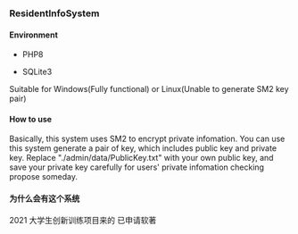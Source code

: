 ### ResidentInfoSystem

#### Environment

* PHP8

* SQLite3

Suitable for Windows(Fully functional) or Linux(Unable to generate SM2 key pair)
#### How to use
Basically, this system uses SM2 to encrypt private infomation.
You can use this system generate a pair of key, which includes public key and private key.
Replace "./admin/data/PublicKey.txt" with your own public key, and save your private key carefully for users' private infomation checking propose someday.
#### 为什么会有这个系统
2021 大学生创新训练项目来的
已申请软著